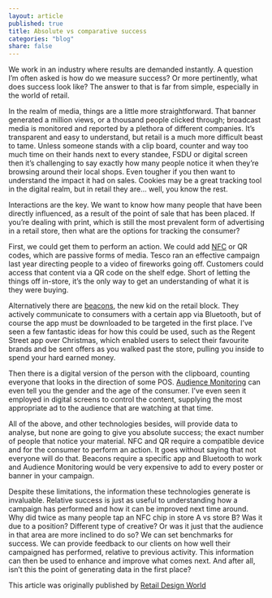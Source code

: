 ```yaml
---
layout: article
published: true
title: Absolute vs comparative success
categories: "blog"
share: false
---
```


We work in an industry where results are demanded instantly. A question I’m often asked is how do we measure success? Or more pertinently, what does success look like? The answer to that is far from simple, especially in the world of retail. 
 
In the realm of media, things are a little more straightforward. That banner generated a million views, or a thousand people clicked through; broadcast media is monitored and reported by a plethora of different companies. It’s transparent and easy to understand, but retail is a much more difficult beast to tame. Unless someone stands with a clip board, counter and way too much time on their hands next to every standee, FSDU or digital screen then it’s challenging to say exactly how many people notice it when they’re browsing around their local shops. Even tougher if you then want to understand the impact it had on sales. Cookies may be a great tracking tool in the digital realm, but in retail they are… well, you know the rest. 
 
Interactions are the key. We want to know how many people that have been directly influenced, as a result of the point of sale that has been placed. If you’re dealing with print, which is still the most prevalent form of advertising in a retail store, then what are the options for tracking the consumer? 
 
First, we could get them to perform an action. We could add [NFC](https://lickinnovation.com/products/nfc.html) or QR codes, which are passive forms of media. Tesco ran an effective campaign last year directing people to a video of fireworks going off. Customers could access that content via a QR code on the shelf edge. Short of letting the things off in-store, it’s the only way to get an understanding of what it is they were buying. 
 
Alternatively there are [beacons](https://lickinnovation.com/products/beacons.html), the new kid on the retail block. They actively communicate to consumers with a certain app via Bluetooth, but of course the app must be downloaded to be targeted in the first place. I’ve seen a few fantastic ideas for how this could be used, such as the Regent Street app over Christmas, which enabled users to select their favourite brands and be sent offers as you walked past the store, pulling you inside to spend your hard earned money. 
 
Then there is a digital version of the person with the clipboard, counting everyone that looks in the direction of some POS. [Audience Monitoring](https://lickinnovation.com/products/audience-monitoring.html) can even tell you the gender and the age of the consumer. I’ve even seen it employed in digital screens to control the content, supplying the most appropriate ad to the audience that are watching at that time. 
 
All of the above, and other technologies besides, will provide data to analyse, but none are going to give you absolute success; the exact number of people that notice your material. NFC and QR require a compatible device and for the consumer to perform an action. It goes without saying that not everyone will do that. Beacons require a specific app and Bluetooth to work and Audience Monitoring would be very expensive to add to every poster or banner in your campaign. 
 
Despite these limitations, the information these technologies generate is invaluable. Relative success is just as useful to understanding how a campaign has performed and how it can be improved next time around. Why did twice as many people tap an NFC chip in store A vs store B? Was it due to a position? Different type of creative? Or was it just that the audience in that area are more inclined to do so? We can set benchmarks for success. We can provide feedback to our clients on how well their campaigned has performed, relative to previous activity. This information can then be used to enhance and improve what comes next. And after all, isn’t this the point of generating data in the first place?

This article was originally published by [Retail Design World](http://www.retaildesignworld.com/news/article/553f553f587ec-opinion-uncovering-the-value-of-in-store-campaigns)
